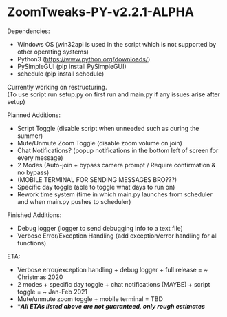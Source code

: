 # ZoomTweaks-PY-v2.2.1-ALPHA

Dependencies:
- Windows OS (win32api is used in the script which is not supported by other operating systems)
- Python3 (https://www.python.org/downloads/)
- PySimpleGUI (pip install PySimpleGUI) 
- schedule (pip install schedule)

Currently working on restructuring.\
(To use script run setup.py on first run and main.py if any issues arise after setup)


Planned Additions:
- Script Toggle (disable script when unneeded such as during the summer)
- Mute/Unmute Zoom Toggle (disable zoom volume on join)
- Chat Notifications? (popup notifications in the bottom left of screen for every message)
- 2 Modes (Auto-join + bypass camera prompt / Require confirmation & no bypass)
- (MOBILE TERMINAL FOR SENDING MESSAGES BRO???)
- Specific day toggle (able to toggle what days to run on)
- Rework time system (time in which main.py launches from scheduler and when main.py pushes to scheduler)

Finished Additions:
- Debug logger (logger to send debugging info to a text file)
- Verbose Error/Exception Handling (add exception/error handling for all functions)

ETA:
- Verbose error/exception handling + debug logger + full release = ~ Christmas 2020
- 2 modes + specific day toggle + chat notifications (MAYBE) + script toggle = ~ Jan-Feb 2021
- Mute/unmute zoom toggle + mobile terminal = TBD
- ****All ETAs listed above are not guaranteed, only rough estimates***
